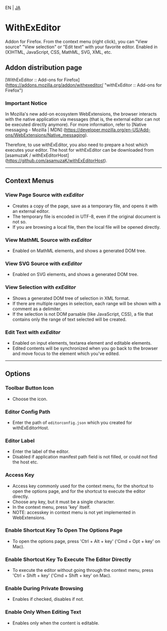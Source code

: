 EN | [JA](./README.ja.md)

# WithExEditor

Addon for Firefox.
From the context menu (right click), you can "View source" "View selection" or "Edit text" with your favorite editor.
Enabled in (X)HTML, JavaScript, CSS, MathML, SVG, XML, etc.

## Addon distribution page

[WithExEditor :: Add-ons for Firefox] (https://addons.mozilla.org/addon/withexeditor/ "withExEditor :: Add-ons for Firefox")

### Important Notice

In Mozilla's new add-on ecosystem WebExtensions, the browser interacts with the native application via messages (that is, the external editor can not be executed directly anymore).
For more information, refer to [Native messaging - Mozilla | MDN] (https://developer.mozilla.org/en-US/Add-ons/WebExtensions/Native_messaging).

Therefore, to use withExEditor, you also need to prepare a host which executes your editor.
The host for withExEditor can be downloaded from [asamuzaK / withExEditorHost] (https://github.com/asamuzaK/withExEditorHost).

***

## Context Menus

### View Page Source with *exEditor*

* Creates a copy of the page, save as a temporary file, and opens it with an external editor.
* The temporary file is encoded in UTF-8, even if the original document is not so.
* If you are browsing a local file, then the local file will be opened directly.

### View MathML Source with *exEditor*

* Enabled on MathML elements, and shows a generated DOM tree.

### View SVG Source with *exEditor*

* Enabled on SVG elements, and shows a generated DOM tree.

### View Selection with *exEditor*

* Shows a generated DOM tree of selection in XML format.
* If there are multiple ranges in selection, each range will be shown with a comment as a delimiter.
* If the selection is not DOM parsable (like JavaScript, CSS), a file that contains only the range of text selected will be created.

### Edit Text with *exEditor*

* Enabled on input elements, textarea element and editable elements.
* Edited contents will be synchronized when you go back to the browser and move focus to the element which you've edited.

***

## Options

### Toolbar Button Icon

* Choose the icon.

### Editor Config Path

* Enter the path of `editorconfig.json` which you created for withExEditorHost.

### Editor Label

* Enter the label of the editor.
* Disabled if application manifest path field is not filled, or could not find the host etc.

### Access Key

* Access key commonly used for the context menu, for the shortcut to open the options page, and for the shortcut to execute the editor directly.
* Choose any key, but it must be a single character.
* In the context menu, press 'key' itself.
* NOTE: accesskey in context menu is not yet implemented in WebExtensions.

### Enable Shortcut Key To Open The Options Page

* To open the options page, press 'Ctrl + Alt + key' ('Cmd + Opt + key' on Mac).

### Enable Shortcut Key To Execute The Editor Directly

* To execute the editor without going through the context menu, press 'Ctrl + Shift + key' ('Cmd + Shift + key' on Mac).

### Enable During Private Browsing

* Enables if checked, disables if not.

### Enable Only When Editing Text

* Enables only when the content is editable.
